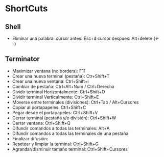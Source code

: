 # ShortCuts

## Shell
* Eliminar una palabra:
    cursor antes: Esc+d
    cursor despues: Alt+delete (<--)

## Terminator
* Maximizar ventana (no borders): F11
* Crear una nueva terminal (pestaña): Ctr+Shift+T
* Crear una nueva ventana: Ctrl+Shift+i
* Cambiar de pestaña: Ctrl+Alt+Num / Ctrl+Derecha
* Dividir terminal Horizontalmente: Ctrl+Shift+O
* Dividir terminal Verticalmente: Ctrl+Shift+E
* Moverse entre terminales (divisiones): Ctrl+Tab / Alt+Cursores
* Copiar al portapapeles:  Ctrl+Shift+C
* Pegar desde el portapapeles: Ctrl+Shift+V
* Cerrar terminal (pestaña y/o división): Ctrl+Shift+W
* Cerrar ventana: Ctrl+Shift+Q
* Difundir comandos a todas las terminales: Alt+A
* Difundir comandos a todas las terminales de una pestaña:
* Finalizar difusión:
* Resetear y limpiar la terminal: Ctrl+Shift+G
* Agrandar/disminuir tamaño terminal: Ctrl+Shift+Cursores

